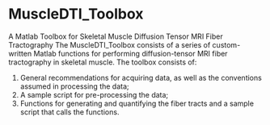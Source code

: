 # MuscleDTI_Toolbox
A Matlab Toolbox for Skeletal Muscle Diffusion Tensor MRI Fiber Tractography 
  The MuscleDTI_Toolbox consists of a series of custom-written Matlab functions for performing diffusion-tensor MRI fiber tractography in skeletal muscle. The toolbox consists of:
  1) General recommendations for acquiring data, as well as the conventions assumed in processing the data;
  2) A sample script for pre-processing the data;
  3) Functions for generating and quantifying the fiber tracts and a sample script that calls the functions.


